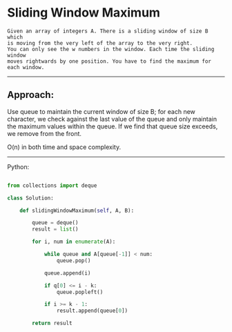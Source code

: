 # Sliding Window Maximum

    Given an array of integers A. There is a sliding window of size B which
    is moving from the very left of the array to the very right.
    You can only see the w numbers in the window. Each time the sliding window
    moves rightwards by one position. You have to find the maximum for each window.

---

## Approach:

Use queue to maintain the current window of size B; for each new character, we
check against the last value of the queue and only maintain the maximum values
within the queue. If we find that queue size exceeds, we remove from the front.

O(n) in both time and space complexity.

---

Python:

```python

from collections import deque

class Solution:

    def slidingWindowMaximum(self, A, B):

        queue = deque()
        result = list()

        for i, num in enumerate(A):

            while queue and A[queue[-1]] < num:
                queue.pop()

            queue.append(i)

            if q[0] <= i - k:
                queue.popleft()

            if i >= k - 1:
                result.append(queue[0])

        return result
```
